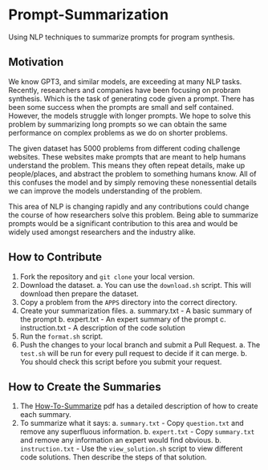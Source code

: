 # Prompt-Summarization
Using NLP techniques to summarize prompts for program synthesis.
## Motivation
We know GPT3, and similar models, are exceeding at many NLP tasks. Recently, researchers and companies have been focusing on probram synthesis.
Which is the task of generating code given a prompt. There has been some success when the prompts
are small and self contained. However, the models struggle with longer prompts. We hope to solve this problem by summarizing long prompts so we can
obtain the same performance on complex problems as we do on shorter problems.

The given dataset has 5000 problems from different coding challenge websites. These websites make prompts that are meant to help humans understand the
problem. This means they often repeat details, make up people/places, and abstract the problem to something humans know. All of this confuses the model
and by simply removing these nonessential details we can improve the models understanding of the problem.

This area of NLP is changing rapidly and any contributions could change the course of how researchers solve this problem. Being able to summarize prompts
would be a significant contribution to this area and would be widely used amongst researchers and the industry alike.

## How to Contribute
1. Fork the repository and `git clone` your local version.
2. Download the dataset.
    a. You can use the `download.sh` script. This will download then prepare the dataset.
3. Copy a problem from the `APPS` directory into the correct directory.
4. Create your summarization files.
    a. summary.txt - A basic summary of the prompt
    b. expert.txt - An expert summary of the prompt
    c. instruction.txt - A description of the code solution
5. Run the `format.sh` script.
6. Push the changes to your local branch and submit a Pull Request.
    a. The `test.sh` will be run for every pull request to decide if it can merge.
    b. You should check this script before you submit your request. 

## How to Create the Summaries
1. The [How-To-Summarize](How-To-Summarize.pdf) pdf has a detailed description of how to create each summary.
2. To summarize what it says:
    a. `summary.txt` - Copy `question.txt` and remove any superfluous information.
    b. `expert.txt` - Copy `summary.txt` and remove any information an expert would find obvious.
    b. `instruction.txt` - Use the `view_solution.sh` script to view different code solutions. Then describe the steps of that solution.
